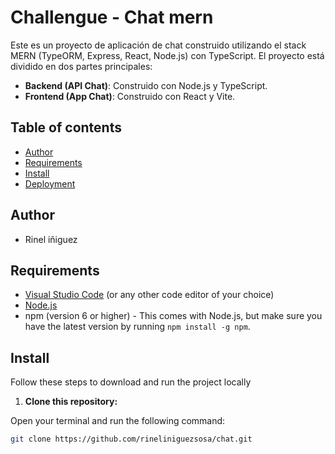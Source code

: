 # Challengue - Chat mern

Este es un proyecto de aplicación de chat construido utilizando el stack MERN (TypeORM, Express, React, Node.js) con TypeScript. El proyecto está dividido en dos partes principales:

- **Backend (API Chat)**: Construido con Node.js y TypeScript.
- **Frontend (App Chat)**: Construido con React y Vite.


## Table of contents

- [Author](#author)
- [Requirements](#requirements)
- [Install](#install)
- [Deployment](#deployment)


## Author

- Rinel iñiguez

## Requirements 

- [Visual Studio Code](https://code.visualstudio.com/) (or any other code editor of your choice)
- [Node.js](https://nodejs.org/)
- npm (version 6 or higher) - This comes with Node.js, but make sure you have the latest version by running `npm install -g npm`.

## Install

Follow these steps to download and run the project locally

1. **Clone this repository:**

  Open your terminal and run the following command:

   ```bash
   git clone https://github.com/rineliniguezsosa/chat.git
